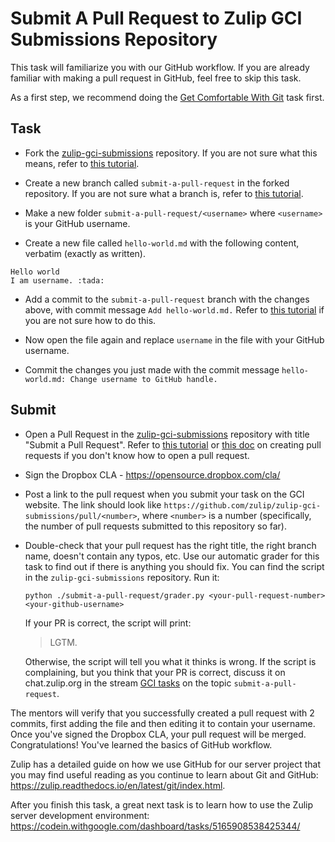 # Submit A Pull Request to Zulip GCI Submissions Repository

This task will familiarize you with our GitHub workflow.  If you
are already familiar with making a pull request in GitHub, feel free
to skip this task.

As a first step, we recommend doing the [Get Comfortable With Git](https://github.com/zulip/zulip-gci/blob/master/tasks/2017/git-comfortable.md) task first.

## Task

* Fork the [zulip-gci-submissions](https://github.com/zulip/zulip-gci-submissions) repository.
If you are not sure what this means, refer to [this tutorial](
https://guides.github.com/activities/forking/#fork).

* Create a new branch called `submit-a-pull-request` in the forked repository.
If you are not sure what a branch is, refer to [this tutorial](
https://guides.github.com/activities/hello-world/#branch).

* Make a new folder `submit-a-pull-request/<username>` where `<username>` is your GitHub username.

* Create a new file called `hello-world.md` with the following
content, verbatim (exactly as written).

```
Hello world
I am username. :tada:
```

* Add a commit to the `submit-a-pull-request` branch with the changes above,
with commit message `Add hello-world.md.`
Refer to
[this tutorial](https://guides.github.com/activities/hello-world/#commit)
if you are not sure how to do this.

* Now open the file again and replace `username` in the file with your
  GitHub username.

* Commit the changes you just made with the commit message
`hello-world.md: Change username to GitHub handle.`

## Submit

* Open a Pull Request in the [zulip-gci-submissions](
  https://github.com/zulip/zulip-gci-submissions) repository with title
  "Submit a Pull Request". Refer to [this tutorial](
  https://guides.github.com/activities/hello-world/#pr) or 
  [this doc](http://zulip.readthedocs.io/en/latest/git/pull-requests.html#create-a-pull-request) on creating pull requests
  if you don't know how to open a pull request.

* Sign the Dropbox CLA - https://opensource.dropbox.com/cla/

* Post a link to the pull request when you submit your task on the GCI
  website. The link should look like
  `https://github.com/zulip/zulip-gci-submissions/pull/<number>`, where
  `<number>` is a number (specifically, the number of pull requests
  submitted to this repository so far).

* Double-check that your pull request has the right title, the right branch name,
  doesn't contain any typos, etc. Use our automatic grader for this task
  to find out if there is anything you should fix. You can find the script
  in the `zulip-gci-submissions` repository. Run it:
  ```shell
  python ./submit-a-pull-request/grader.py <your-pull-request-number> <your-github-username>
  ```
  If your PR is correct, the script will print:
  > LGTM.

  Otherwise, the script will tell you what it thinks is wrong. If the script
  is complaining, but you think that your PR is correct, discuss it on
  chat.zulip.org in the stream [GCI tasks](
  https://chat.zulip.org/#narrow/stream/GCI.20tasks) on the topic `submit-a-pull-request`.

The mentors will verify that you successfully created a pull request
with 2 commits, first adding the file and then editing it to contain
your username.  Once you've signed the Dropbox CLA, your pull request
will be merged. Congratulations!  You've learned the basics of GitHub
workflow.

Zulip has a detailed guide on how we use GitHub for our server project
that you may find useful reading as you continue to learn about Git and
GitHub: https://zulip.readthedocs.io/en/latest/git/index.html.

After you finish this task, a great next task is to learn how to use
the Zulip server development environment:
https://codein.withgoogle.com/dashboard/tasks/5165908538425344/
